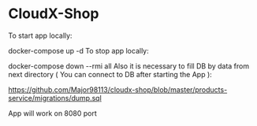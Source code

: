 <h1>CloudX-Shop</h1>
To start app locally:

docker-compose up -d
To stop app locally:

docker-compose down --rmi all
Also it is necessary to fill DB by data from next directory ( You can connect to DB after starting the App ):

https://github.com/Major98113/cloudx-shop/blob/master/products-service/migrations/dump.sql

App will work on 8080 port

